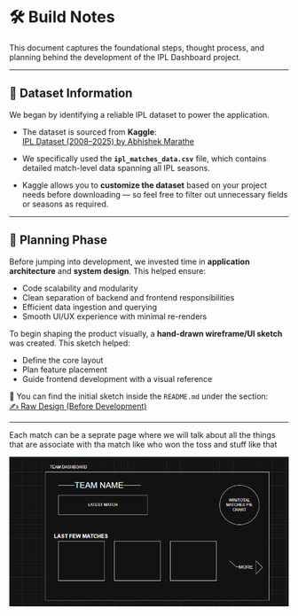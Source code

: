 # 🛠️ Build Notes

This document captures the foundational steps, thought process, and planning behind the development of the IPL Dashboard project.

---

## 📂 Dataset Information

We began by identifying a reliable IPL dataset to power the application.

- The dataset is sourced from **Kaggle**:  
  [IPL Dataset (2008–2025) by Abhishek Marathe](https://www.kaggle.com/datasets/maratheabhishek/ipl-dataset-2008-to-2025?utm_source=chatgpt.com&select=ipl_matches_data.csv)

- We specifically used the **`ipl_matches_data.csv`** file, which contains detailed match-level data spanning all IPL seasons.

- Kaggle allows you to **customize the dataset** based on your project needs before downloading — so feel free to filter out unnecessary fields or seasons as required.

---

## 🧠 Planning Phase

Before jumping into development, we invested time in **application architecture** and **system design**. This helped ensure:

- Code scalability and modularity
- Clean separation of backend and frontend responsibilities
- Efficient data ingestion and querying
- Smooth UI/UX experience with minimal re-renders

To begin shaping the product visually, a **hand-drawn wireframe/UI sketch** was created. This sketch helped:

- Define the core layout
- Plan feature placement
- Guide frontend development with a visual reference

📌 You can find the initial sketch inside the `README.md` under the section:  
[✍️ Raw Design (Before Development)](README.md#️-raw-design-before-development)

---

Each match can be a seprate page where
we will talk about all the things that are associate with tha match like who won the toss and stuff like that

![Raw Design](./Designs/SecondPage.png)
